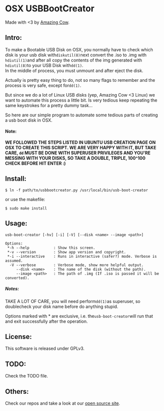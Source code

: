 OSX USBBootCreator
====

Made with <3 by [Amazing Cow](http://www.amazingcow.com).

<!-- ####################################################################### -->

## Intro:

To make a Bootable USB Disk on OSX, you normally have to check which
disk is your usb disk with```diskutil(8)```next convert the .iso to .img with
```hdiutil(1)```and after all copy the contents of the img generated with 
```hdiutil(8)```to your USB Disk with```dd(1)```.  
In the middle of process, you must unmount and after eject the disk.

Actually is pretty easy thing to do, not so many flags to remember and the
process is very safe, except for```dd(1)```. 

But since we do a lot of Linux USB disks (yep, Amazing Cow <3 Linux) 
we want to automate this process a little bit. Is very tedious keep repeating
the same keystrokes for a pretty dummy task...

So here are our simple program to automate some tedious parts of creating 
a usb boot disk in OSX.


#### Note:

**WE FOLLOWED THE STEPS LISTED IN UBUNTU USB CREATION PAGE ON OSX TO CREATE 
THIS SCRIPT. WE ARE VERY HAPPY WITH IT, BUT TAKE CARE, **```dd```** MUST BE 
DONE WITH SUPERUSER PRIVILEGES AND YOU'RE MESSING WITH YOUR DISKS, SO TAKE 
A DOUBLE, TRIPLE, 100^100 CHECK BEFORE HIT ENTER :)**


<!-- ####################################################################### -->

## Install:

```$ ln -f path/to/usbbootcreator.py /usr/local/bin/usb-boot-creator```

or use the makefile:

```$ sudo make install```


<!-- ####################################################################### -->

## Usage:

```
usb-boot-creator [-hv] [-i] [-V] [--disk <name> --image <path>]

Options:
 *-h --help           : Show this screen.
 *-v --version        : Show app version and copyright.
 *-i --interactive    : Runs in interactive (safer?) mode. Verbose is assumed.
  -V --verbose        : Verbose mode, show more helpful output.
     --disk <name>    : The name of the disk (without the path).
     --image <path>   : The path of .img (If .iso is passed it will be converted).
```

##### Notes:

TAKE A LOT OF CARE, you will need perform```dd(1)```as superuser, 
so doublecheck your disk name before do anything stupid.

Options marked with * are exclusive, i.e. the```usb-boot-creator```will 
run that and exit successfully after the operation.
 

<!-- ####################################################################### -->

## License:
This software is released under GPLv3.


<!-- ####################################################################### --> 

## TODO:
Check the TODO file.

<!-- ####################################################################### --> 

## Others:
Check our repos and take a look at our [open source site](http://opensource.amazingcow.com).
